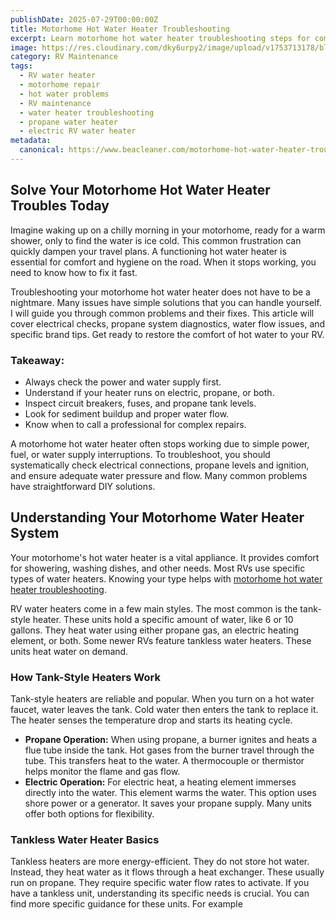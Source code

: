 ```yaml
---
publishDate: 2025-07-29T00:00:00Z
title: Motorhome Hot Water Heater Troubleshooting
excerpt: Learn motorhome hot water heater troubleshooting steps for common RV issues. Get your hot water back with our expert guide.
image: https://res.cloudinary.com/dky6urpy2/image/upload/v1753713178/blog_image_1753713178_hxlukx.webp
category: RV Maintenance
tags:
  - RV water heater
  - motorhome repair
  - hot water problems
  - RV maintenance
  - water heater troubleshooting
  - propane water heater
  - electric RV water heater
metadata:
  canonical: https://www.beacleaner.com/motorhome-hot-water-heater-troubleshooting
---
```


## Solve Your Motorhome Hot Water Heater Troubles Today

Imagine waking up on a chilly morning in your motorhome, ready for a warm shower, only to find the water is ice cold. This common frustration can quickly dampen your travel plans. A functioning hot water heater is essential for comfort and hygiene on the road. When it stops working, you need to know how to fix it fast.

Troubleshooting your motorhome hot water heater does not have to be a nightmare. Many issues have simple solutions that you can handle yourself. I will guide you through common problems and their fixes. This article will cover electrical checks, propane system diagnostics, water flow issues, and specific brand tips. Get ready to restore the comfort of hot water to your RV.

### Takeaway:
*   Always check the power and water supply first.
*   Understand if your heater runs on electric, propane, or both.
*   Inspect circuit breakers, fuses, and propane tank levels.
*   Look for sediment buildup and proper water flow.
*   Know when to call a professional for complex repairs.

A motorhome hot water heater often stops working due to simple power, fuel, or water supply interruptions. To troubleshoot, you should systematically check electrical connections, propane levels and ignition, and ensure adequate water pressure and flow. Many common problems have straightforward DIY solutions.

## Understanding Your Motorhome Water Heater System

Your motorhome's hot water heater is a vital appliance. It provides comfort for showering, washing dishes, and other needs. Most RVs use specific types of water heaters. Knowing your type helps with [motorhome hot water heater troubleshooting](https://www.beacleaner.com/motorhome-hot-water-heater-troubleshooting).

RV water heaters come in a few main styles. The most common is the tank-style heater. These units hold a specific amount of water, like 6 or 10 gallons. They heat water using either propane gas, an electric heating element, or both. Some newer RVs feature tankless water heaters. These units heat water on demand.

### How Tank-Style Heaters Work
Tank-style heaters are reliable and popular. When you turn on a hot water faucet, water leaves the tank. Cold water then enters the tank to replace it. The heater senses the temperature drop and starts its heating cycle.

*   **Propane Operation:** When using propane, a burner ignites and heats a flue tube inside the tank. Hot gases from the burner travel through the tube. This transfers heat to the water. A thermocouple or thermistor helps monitor the flame and gas flow.
*   **Electric Operation:** For electric heat, a heating element immerses directly into the water. This element warms the water. This option uses shore power or a generator. It saves your propane supply. Many units offer both options for flexibility.

### Tankless Water Heater Basics
Tankless heaters are more energy-efficient. They do not store hot water. Instead, they heat water as it flows through a heat exchanger. These usually run on propane. They require specific water flow rates to activate. If you have a tankless unit, understanding its specific needs is crucial. You can find more specific guidance for these units. For example